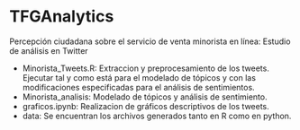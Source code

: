 # TFGAnalytics
Percepción ciudadana sobre el servicio de venta minorista en línea: Estudio de análisis en Twitter

- Minorista_Tweets.R: Extraccion y preprocesamiento de los tweets. Ejecutar tal y como está para el modelado de tópicos y 
   con las modificaciones especificadas para el análisis de sentimientos.
- Minorista_analisis: Modelado de tópicos y análisis de sentimiento.
- graficos.ipynb: Realizacion de gráficos descriptivos de los tweets.
- data: Se encuentran los archivos generados tanto en R como en python. 


